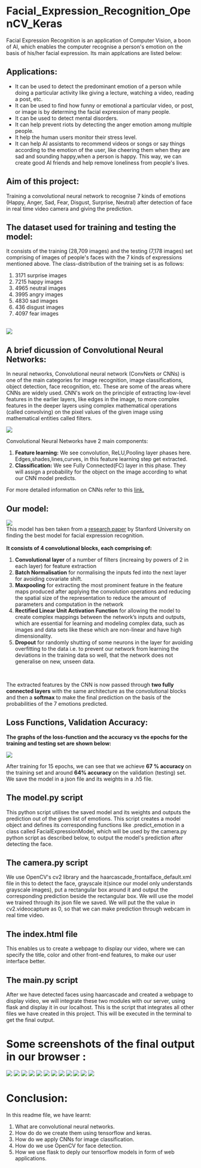 # Facial_Expression_Recognition_OpenCV_Keras
Facial Expression Recognition is an application of Computer Vision, a boon of AI, which enables the computer recognise a person's emotion on the basis of his/her facial expression. Its main applcations are listed below:
## Applications:
<ul>
<li>It can be used to detect the predominant emotion of a person while doing a particular activity like giving a lecture, watching a video, reading a post, etc.</li>
<li>It can be used to find how funny or emotional a particular video, or post, or image is by determing the facial expression of many people.</li>
<li>It can be used to detect mental disorders.</li>
<li>It can help prevent riots by detecting the anger emotion among multiple people.</li>
<li>It help the human users monitor their stress level.</li>
<li>It can help AI assistants to recommend videos or songs or say things according to the emotion of the user, like cheering them when they are sad and sounding happy,when a person is happy. This way, we can create good AI friends and help remove loneliness from people's lives.</li>
</ul>

## Aim of this project:
Training a convolutional neural network to recognise 7 kinds of emotions (Happy, Anger, Sad, Fear, Disgust, Surprise, Neutral) after detection of face in real time video camera and giving the prediction.
## The dataset used for training and testing the model:
It consists of the training (28,709 images) and the testing (7,178 images) set comprising of images of people's faces with the 7 kinds of expressions mentioned above.
The class-distribution of the training set is as follows:
<ol>
  <li>3171 surprise images</li>
  <li>7215 happy images</li>
  <li>4965 neutral images</li>
  <li>3995 angry images</li>
  <li>4830 sad images</li>
  <li>436 disgust images</li>
  <li>4097 fear images</li>
</ol>
<br>
<img src="https://algorithmia.com/blog/wp-content/uploads/2018/02/fpsyg-06-00761-g001.jpg">
<br>
<h2>A brief dicussion of Convolutional Neural Networks:</h2>


<p>In neural networks, Convolutional neural network (ConvNets or CNNs) is one of the main categories for image recognition, image classifications, object detection, face recognition, etc. These are some of the areas where CNNs are widely used. CNN's work on the principle of extracting low-level features in the earlier layers, like edges in the image, to more complex features in the deeper layers using complex mathematical operations (called convolving) on the pixel values of the given image using mathematical entities called filters.</p>

<img src="https://miro.medium.com/proxy/1*XbuW8WuRrAY5pC4t-9DZAQ.jpeg"/>

Convolutional Neural Networks have 2 main components:
<ol>
  <li><b>Feature learning:</b> We see convolution, ReLU,Pooling layer phases here. Edges,shades,lines,curves, in this feature learning step get extracted.</li>
  <li><b>Classification:</b> We see Fully Connected(FC) layer in this phase. They will assign a probability for the object on the image according to what our CNN model predicts.</li>
 </ol>
For more detailed information on CNNs refer to this <a href=https://medium.com/@purnasaigudikandula/a-beginner-intro-to-convolutional-neural-networks-684c5620c2ce>link.</a>

<h2>Our model:</h2>
<img src="model.png"/>

<br>
This model has ben taken from a <a href=http://cs231n.stanford.edu/reports/2016/pdfs/005_Report.pdf>research paper</a> by Stanford University on finding the best model for facial expression recognition.
<br>
<br>
<b>It consists of 4 convolutional blocks, each comprising of:</b>   
<ol>
  <li><b>Convolutional layer</b> of a number of filters (increaing by powers of 2 in each layer) for feature extraction</li>
  <li><b>Batch Normalisation</b> for normalising the inputs fed into the next layer for avoiding covariate shift.</li>
  <li><b>Maxpooling</b> for extracting the most prominent feature in the feature maps produced after applying the convolution operations and reducing the spatial size of the representation to reduce the amount of parameters and computation in the network</li>
  <li><b>Rectified Linear Unit Activation Function</b> for allowing the model to create complex mappings between the network’s inputs and outputs, which are essential for learning and modeling complex data, such as images and data sets like these which are non-linear and have high dimensionality.</li>
  <li><b>Dropout</b> for randomly shutting of some neurons in the layer for avoiding overfitting to the data i.e. to prevent our network from learning the deviations in the training data so well, that the network does not generalise on new, unseen data.</li>
  </ol>
<br>
<p>The extracted features by the CNN is now passed through <b>two fully connected layers</b> with the same architecture as the convolutional blocks and then a <b>softmax</b> to make the final prediction on the basis of the probabilities of the 7 emotions predicted.</p>
<h2>Loss Functions, Validation Accuracy:</h2>
<p><b>The graphs of the loss-function and the accuracy vs the epochs for the training and testing set are shown below:</b></p>
<img src="Loss_Functions_Accuracy_FER.png"/>
<p>After training for 15 epochs, we can see that we achieve <b>67 % accuracy </b> on the training set and around <b> 64% accuracy </b> on the validation (testing) set. We save the model in a json file and its weights in a .h5 file.
<h2>The model.py script</h2>
<p>This python script utilises the saved model and its weights and outputs the prediction out of the given list of emotions. This script creates a model object and defines its corresponding functions like .predict_emotion in a class called FacialExpressionModel, which will be used by the camera.py python script as described below, to output the model's prediction after detecting the face.</p>
<h2>The camera.py script</h2>
 <p>We use OpenCV's cv2 library and the haarcascade_frontalface_default.xml file in this to detect the face, grayscale it(since our model only understands grayscale images), put a rectangular box around it and output the corresponding prediction beside the rectangular box. We will use the model we trained through its json file we saved. We will put the the value in cv2.videocapture as 0, so that we can make prediction through webcam in real time video.</p>
<h2>The index.html file</h2>
<p>This enables us to create a webpage to display our video, where we can specify the title, color and other front-end features, to make our user interface better.</p>
<h2>The main.py script</h2>
<p>After we have detected faces using haarcascade and created a webpage to display video, we will integrate these two modules with our server, using flask and display it in our localhost. This is the script that integrates all other files we have created in this project. This will be executed in the terminal to get the final output.</p>
<h1> Some screenshots of the final output in our browser : </h1>
<img src="Angry_Face_Detection.png"/>
<img src="Angry_Face_Detection2.png"/>
<img src="Disgust_Face_Detection.png"/>
<img src="Fear_Face_Detection.png"/>
<img src="Happy_Face_Detection.png"/>
<img src="Happy_Face_Detection2.png"/>
<img src="Neutral_Face_Detection.png"/>
<img src="Screenshot 2020-09-20 at 8.00.36 PM.png"/>
<img src="Screenshot 2020-09-20 at 8.01.01 PM.png"/>
<img src="Screenshot 2020-09-20 at 8.01.36 PM.png"/>
<img src="Screenshot 2020-09-20 at 8.03.00 PM.png"/>
<img src="Screenshot 2020-09-20 at 8.04.15 PM.png"/>
<h1>Conclusion:</h1>
In this readme file, we have learnt:
<ol>
<li>What are convolutional neural networks.</li>
  <li>How do do we create them using tensorflow and keras.</li> 
  <li>How do we apply CNNs for image classification.</li>
  <li>How do we use OpenCV for face detection.</li>
  <li>How we use flask to deply our tensorflow models in form of web applications. </li>
 </ol> 
